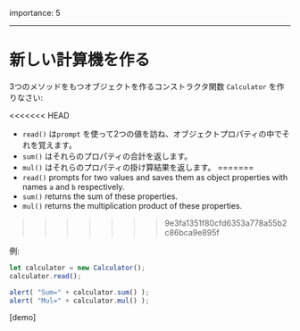 importance: 5

---

# 新しい計算機を作る

3つのメソッドをもつオブジェクトを作るコンストラクタ関数 `Calculator` を作りなさい:

<<<<<<< HEAD
- `read()` は`prompt` を使って2つの値を訪ね、オブジェクトプロパティの中でそれを覚えます。
- `sum()` はそれらのプロパティの合計を返します。
- `mul()` はそれらのプロパティの掛け算結果を返します。
=======
- `read()` prompts for two values and saves them as object properties with names `a` and `b` respectively.
- `sum()` returns the sum of these properties.
- `mul()` returns the multiplication product of these properties.
>>>>>>> 9e3fa1351f80cfd6353a778a55b2c86bca9e895f

例:

```js
let calculator = new Calculator();
calculator.read();

alert( "Sum=" + calculator.sum() );
alert( "Mul=" + calculator.mul() );
```

[demo]
